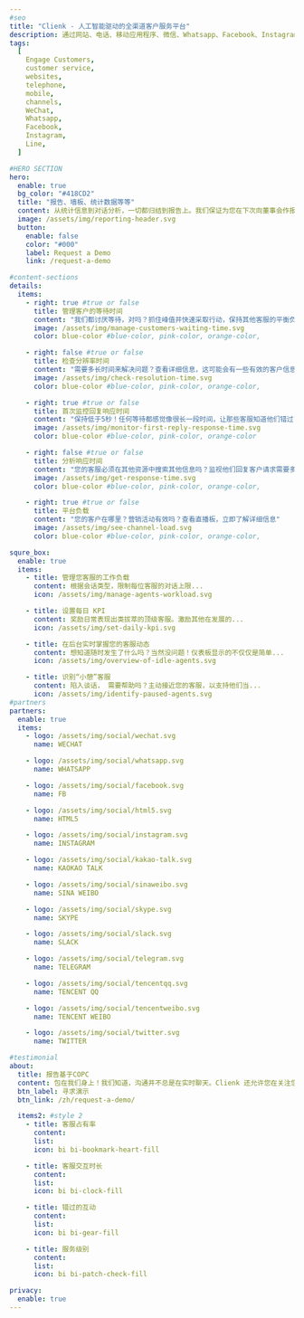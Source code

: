 ```yaml
---
#seo
title: "Clienk - 人工智能驱动的全渠道客户服务平台"
description: 通过网站、电话、移动应用程序、微信、Whatsapp、Facebook、Instagram、Lazada、Shopee 和许多其他流行的消息传递应用程序等社交媒体渠道吸引客户。
tags:
  [
    Engage Customers,
    customer service,
    websites,
    telephone,
    mobile,
    channels,
    WeChat,
    Whatsapp,
    Facebook,
    Instagram,
    Line,
  ]

#HERO SECTION
hero:
  enable: true
  bg_color: "#418CD2"
  title: "报告、墙板、统计数据等等"
  content: 从统计信息到对话分析，一切都归结到报告上。我们保证为您在下次向董事会作报告前做好准备。复制 - 粘贴即可完成！
  image: /assets/img/reporting-header.svg
  button:
    enable: false
    color: "#000"
    label: Request a Demo
    link: /request-a-demo

#content-sections
details:
  items:
    - right: true #true or false
      title: 管理客户的等待时间
      content: "我们都讨厌等待，对吗？抓住峰值并快速采取行动，保持其他客服的平衡负载"
      image: /assets/img/manage-customers-waiting-time.svg
      color: blue-color #blue-color, pink-color, orange-color,

    - right: false #true or false
      title: 检查分辨率时间
      content: "需要多长时间来解决问题？查看详细信息，这可能会有一些有效的客户信息来改进您的产品和服务"
      image: /assets/img/check-resolution-time.svg
      color: blue-color #blue-color, pink-color, orange-color,

    - right: true #true or false
      title: 首次监控回复响应时间
      content: "保持低于5秒！任何等待都感觉像很长一段时间，让那些客服知道他们错过了哪个目标"
      image: /assets/img/monitor-first-reply-response-time.svg
      color: blue-color #blue-color, pink-color, orange-color

    - right: false #true or false
      title: 分析响应时间
      content: "您的客服必须在其他资源中搜索其他信息吗？监视他们回复客户请求需要多长时间。时间就是金钱！"
      image: /assets/img/get-response-time.svg
      color: blue-color #blue-color, pink-color, orange-color,

    - right: true #true or false
      title: 平台负载
      content: "您的客户在哪里？营销活动有效吗？查看直播板，立即了解详细信息"
      image: /assets/img/see-channel-load.svg
      color: blue-color #blue-color, pink-color, orange-color,

squre_box:
  enable: true
  items:
    - title: 管理您客服的工作负载
      content: 根据会话类型，限制每位客服的对话上限...
      icon: /assets/img/manage-agents-workload.svg

    - title: 设置每日 KPI
      content: 奖励日常表现出类拔萃的顶级客服。激励其他在发展的...
      icon: /assets/img/set-daily-kpi.svg

    - title: 在后台实时掌握您的客服动态
      content: 想知道随时发生了什么吗？当然没问题！仪表板显示的不仅仅是简单...
      icon: /assets/img/overview-of-idle-agents.svg

    - title: 识别“小憩”客服
      content: 陷入谈话， 需要帮助吗？主动接近您的客服，以支持他们当...
      icon: /assets/img/identify-paused-agents.svg
#partners
partners:
  enable: true
  items:
    - logo: /assets/img/social/wechat.svg
      name: WECHAT

    - logo: /assets/img/social/whatsapp.svg
      name: WHATSAPP

    - logo: /assets/img/social/facebook.svg
      name: FB

    - logo: /assets/img/social/html5.svg
      name: HTML5

    - logo: /assets/img/social/instagram.svg
      name: INSTAGRAM

    - logo: /assets/img/social/kakao-talk.svg
      name: KAOKAO TALK

    - logo: /assets/img/social/sinaweibo.svg
      name: SINA WEIBO

    - logo: /assets/img/social/skype.svg
      name: SKYPE

    - logo: /assets/img/social/slack.svg
      name: SLACK

    - logo: /assets/img/social/telegram.svg
      name: TELEGRAM

    - logo: /assets/img/social/tencentqq.svg
      name: TENCENT QQ

    - logo: /assets/img/social/tencentweibo.svg
      name: TENCENT WEIBO

    - logo: /assets/img/social/twitter.svg
      name: TWITTER

#testimonial
about:
  title: 报告基于COPC
  content: 包在我们身上！我们知道，沟通并不总是在实时聊天。Clienk 还允许您在关注您社交媒体评论的同时，无需使用任何其他工具的情况下，询问您客户的反馈
  btn_label: 寻求演示
  btn_link: /zh/request-a-demo/

  items2: #style 2
    - title: 客服占有率
      content:
      list:
      icon: bi bi-bookmark-heart-fill

    - title: 客服交互时长
      content:
      list:
      icon: bi bi-clock-fill

    - title: 错过的互动
      content:
      list:
      icon: bi bi-gear-fill

    - title: 服务级别
      content:
      list:
      icon: bi bi-patch-check-fill

privacy:
  enable: true
---
```

